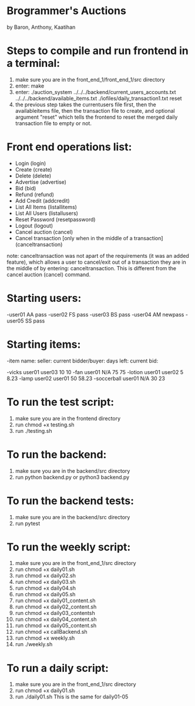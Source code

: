 # Brogrammer's Auctions
by Baron, Anthony, Kaatihan

# Steps to compile and run frontend in a terminal:
1. make sure you are in the front_end_1/front_end_1/src directory
2. enter: make
3. enter: ./auction_system ../../../backend/current_users_accounts.txt ../../../backend/available_items.txt ./iofiles/daily_transaction1.txt reset
4. the previous step takes the currentusers file first, then the availableitems file, then the transaction file to create, and optional argument "reset" which tells
the frontend to reset the merged daily transaction file to empty or not.

# Front end operations list:
- Login (login)
- Create (create)
- Delete (delete)
- Advertise (advertise)
- Bid (bid)
- Refund (refund)
- Add Credit (addcredit)
- List All Items (listallitems)
- List All Users (listallusers)
- Reset Password (resetpassword)
- Logout (logout)
- Cancel auction (cancel)
- Cancel transaction [only when in the middle of a transaction] (canceltransaction)

note: canceltransaction was not apart of the requirements (it was an added feature), which allows
a user to cancel/exit out of a transaction they are in the middle of by entering: canceltransaction.
This is different from the cancel auction (cancel) command.

# Starting users:
-user01	AA	pass
-user02	FS	pass
-user03	BS	pass
-user04	AM	newpass
-user05  SS  pass


# Starting items:
-item name:       seller:      current bidder/buyer:      days left:      current bid:

-vicks            user01            user03                  10                 10
-fan              user01             N/A                    75                 75
-lotion           user01            user02                   5                8.23
-lamp             user02             user01                 50               58.23
-soccerball       user01             N/A                    30                 23


# To run the test script:
1. make sure you are in the frontend directory
2. run chmod +x testing.sh
3. run ./testing.sh

# To run the backend:
1. make sure you are in the backend/src directory
2. run python backend.py or python3 backend.py

# To run the backend tests:
1. make sure you are in the backend/src directory
2. run pytest

# To run the weekly script:
1. make sure you are in the front_end_1/src directory
2. run chmod +x daily01.sh
3. run chmod +x daily02.sh
4. run chmod +x daily03.sh
5. run chmod +x daily04.sh
6. run chmod +x daily05.sh
7. run chmod +x daily01_content.sh
8. run chmod +x daily02_content.sh
9. run chmod +x daily03_contentsh
10. run chmod +x daily04_content.sh
11. run chmod +x daily05_content.sh
12. run chmod +x callBackend.sh
13. run chmod +x weekly.sh
14. run ./weekly.sh

# To run a daily script:
1. make sure you are in the front_end_1/src directory
2. run chmod +x daily01.sh
3. run ./daily01.sh
This is the same for daily01-05
